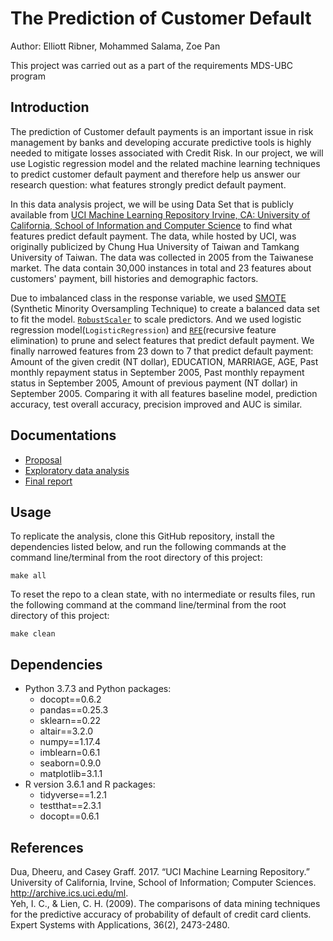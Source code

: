 # The Prediction of Customer Default  

Author: Elliott Ribner, Mohammed Salama, Zoe Pan  

This project was carried out as a part of the requirements MDS-UBC program  

## Introduction

The prediction of Customer default payments is an important issue in risk management by banks and developing accurate predictive tools is highly needed to mitigate losses associated with Credit Risk. In our project, we will use Logistic regression model and the related machine learning techniques to predict customer default payment and therefore help us answer our research question: what features strongly predict default payment.  

In this data analysis project, we will be using Data Set that is publicly available from [UCI Machine Learning Repository Irvine, CA: University of California, School of Information and Computer Science](https://archive.ics.uci.edu/ml/datasets/default+of+credit+card+clients) to find what features predict default payment. The data, while hosted by UCI, was originally publicized by Chung Hua University of Taiwan and Tamkang University of Taiwan. The data was collected in 2005 from the Taiwanese market. The data contain 30,000 instances in total and 23 features about customers' payment, bill histories and demographic factors.  

Due to imbalanced class in the response variable, we used [SMOTE](https://imbalanced-learn.readthedocs.io/en/stable/generated/imblearn.over_sampling.SMOTE.html) (Synthetic Minority Oversampling Technique) to create a balanced data set to fit the model. [`RobustScaler`](https://scikit-learn.org/stable/modules/generated/sklearn.preprocessing.RobustScaler.html) to scale predictors. And we used logistic regression model(`LogisticRegression`) and [`RFE`](https://scikit-learn.org/stable/modules/generated/sklearn.feature_selection.RFE.html#sklearn.feature_selection.RFE)(recursive feature elimination) to prune and select features that predict default payment. We finally narrowed features from 23 down to 7 that predict default payment: Amount of the given credit (NT dollar), EDUCATION, MARRIAGE, AGE, Past monthly repayment status in September 2005, Past monthly repayment status in September 2005, Amount of previous payment (NT dollar) in September 2005. Comparing it with all features baseline model, prediction accuracy, test overall accuracy, precision improved and AUC is similar.
 
## Documentations

- [Proposal](doc/Proposal.md)  
- [Exploratory data analysis](doc/eda.ipynb)  
- [Final report](https://ubc-mds.github.io/DSCI_522_group-314/doc/final_report.html)  

## Usage

To replicate the analysis, clone this GitHub repository, install the dependencies listed below, and run the following commands at the command line/terminal from the root directory of this project:

```
make all
```

To reset the repo to a clean state, with no intermediate or results files, run the following command at the command line/terminal from the root directory of this project:

```
make clean
```

## Dependencies

  - Python 3.7.3 and Python packages:
      - docopt==0.6.2
      - pandas==0.25.3
      - sklearn==0.22
      - altair==3.2.0
      - numpy==1.17.4
      - imblearn=0.6.1
      - seaborn=0.9.0
      - matplotlib=3.1.1
  - R version 3.6.1 and R packages:
      - tidyverse==1.2.1
      - testthat==2.3.1
      - docopt==0.6.1
      
## References  

Dua, Dheeru, and Casey Graff. 2017. “UCI Machine Learning Repository.” University of California, Irvine, School of Information; Computer Sciences. http://archive.ics.uci.edu/ml.  
Yeh, I. C., & Lien, C. H. (2009). The comparisons of data mining techniques for the predictive accuracy of probability of default of credit card clients. Expert Systems with Applications, 36(2), 2473-2480.  


